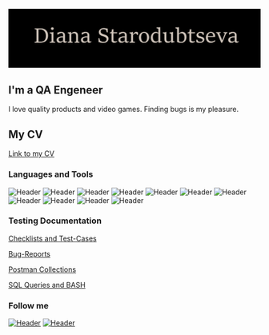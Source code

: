 [![Header](https://github.com/StDiana1/StDiana1/blob/main/assets/Name.png)](https://github.com/StDiana1/StDiana1)

## I'm a QA Engeneer
I love quality products and video games. Finding bugs is my pleasure.

## My CV
[Link to my CV](https://drive.google.com/file/d/19M1znEKvghP5rt4WWXvm0fHRPeipW9eH/view?usp=sharing)

### Languages and Tools
![Header](https://img.shields.io/badge/Postman-090909?style=for-the-badge&logo=postman&logoColor=f76935)
![Header](https://img.shields.io/badge/Swagger-090909?style=for-the-badge&logo=swagger&logoColor=7ede2b)
![Header](https://img.shields.io/badge/Github-090909?style=for-the-badge&logo=github&logoColor=8cc4d7)
![Header](https://img.shields.io/badge/MySQL-090909?style=for-the-badge&logo=mysql&logoColor=00618a)
![Header](https://img.shields.io/badge/PostgreSQL-090909?style=for-the-badge&logo=postgresql&logoColor=00618a)
![Header](https://img.shields.io/badge/MongoDB-090909?style=for-the-badge&logo=mongodb&logoColor=4aa73c)
![Header](https://img.shields.io/badge/DevTools-090909?style=for-the-badge&logo=googlechrome&logoColor=2674f2)
![Header](https://img.shields.io/badge/AndroidStudio-090909?style=for-the-badge&logo=androidstudio&logoColor=3ad07d)
![Header](https://img.shields.io/badge/Fiddler-090909?style=for-the-badge&logo=fiddler&logoColor=8cc4d7)
![Header](https://img.shields.io/badge/CharlesProxy-090909?style=for-the-badge&logo=charlesproxy&logoColor=8cc4d7)
![Header](https://img.shields.io/badge/YouTrack-090909?style=for-the-badge&logo=charlesproxy&logoColor=8cc4d7)


### Testing Documentation
[Checklists and Test-Cases](https://docs.google.com/spreadsheets/d/1RnbN1SvPW7fbCxvF1cSpxICB00EnSXmUDtLGIE2wIbo/edit?usp=sharing)

[Bug-Reports](https://dianast.youtrack.cloud/issues?q=%D0%A1%D0%BE%D1%81%D1%82%D0%BE%D1%8F%D0%BD%D0%B8%D0%B5:%20%D0%9E%D1%82%D0%BA%D1%80%D1%8B%D1%82%D0%B0)

[Postman Collections](https://drive.google.com/drive/folders/1a3Q6UrSoMnEtjvRw5CqfpztXHTPQm3dY?usp=sharing)

[SQL Queries and BASH](https://docs.google.com/document/d/1mdqjqs6piHwg8IRIo78ehnsRAs1UV6MTa4OX9JpnYHc/edit?usp=sharing)


### Follow me
[![Header](https://img.shields.io/badge/Telegram-090909?style=for-the-badge&logo=telegram&logoColor=31a5db)](https://t.me/DianaST_00)
[![Header](https://img.shields.io/badge/Habr-090909?style=for-the-badge&logo=habr&logoColor=31a5db)](https://career.habr.com/diana_st)